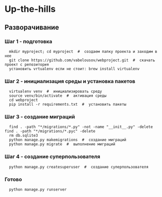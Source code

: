 # Up-the-hills #

## Разворачивание ##

### Шаг 1 - подготовка ###
      mkdir myproject; cd myproject  #  создаем папку проекта и заходим в нее
      git clone https://github.com/vabelousov/webproject.git  #  скачать проект с репозитория
      установить vrtualenv если не стоит: brew install virtualenv
### Шаг 2 - инициализация среды и установка пакетов ###
      virtualenv venv  #  инициализировать среду
      source venv/bin/activate  #  активация среды
      cd webproject
      pip install -r requirements.txt  #  установить пакеты
### Шаг 3 - создание миграций ###
      find . -path "*/migrations/*.py" -not -name "__init__.py" -delete find . -path "*/migrations/*.pyc" -delete
      rm db.sqlite3
      python manage.py makemigrations  #  создание миграций
      python manage.py migrate  #  выполнение миграций
### Шаг 4 - создание суперпользователя ###
      python manage.py createsuperuser  #  создание суперпользователя
### Готово ###
      python manage.py runserver